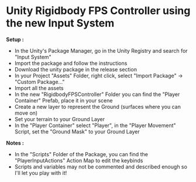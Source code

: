# Unity Rigidbody FPS Controller using the new Input System

**Setup :**

  - In the Unity's Package Manager, go in the Unity Registry and search for "Input System"
  - Import the package and follow the instructions
  - Download the unity package in the release section
  - In your Project "Assets" Folder, right click, select "Import Package" -> "Custom Package..."
  - Import all the assets
  - In the new "RigidbodyFPSController" Folder you can find the "Player Container" Prefab, place it in your scene
  - Create a new layer to represent the Ground (surfaces where you can move on)
  - Set your terrain to your Ground Layer
  - In the "Player Container" select "Player", in the "Player Movement" Script, set the "Ground Mask" to your Ground Layer

**Notes :**

  - In the "Scripts" Folder of the Package, you can find the "PlayerInputActions" Action Map to edit the keybinds
  - Scripts and variables may not be commented and described enough so I'll let you play with it!
